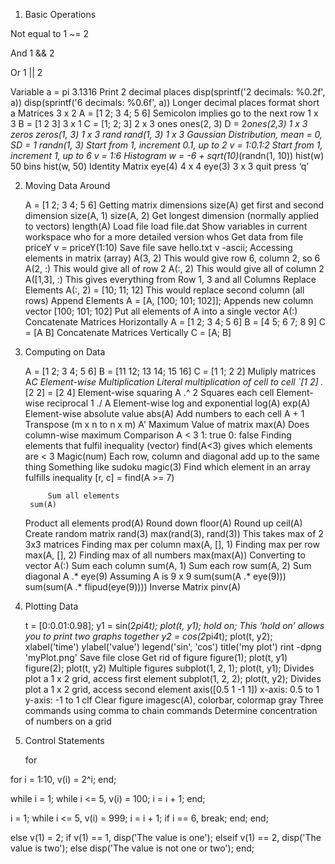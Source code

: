 1. Basic Operations


Not equal to
    1 ~= 2

And
    1 && 2

Or
    1 || 2
    
Variable
    a = pi
            3.1316
    Print 2 decimal places
        disp(sprintf('2 decimals: %0.2f', a))
        disp(sprintf('6 decimals: %0.6f', a))
    Longer decimal places
        format short
        a
    Matrices
        3 x 2
            A = [1 2; 3 4; 5 6]
            Semicolon implies go to the next row
        1 x 3
            B = [1 2 3]
        3 x 1
            C = [1; 2; 3]
        2 x 3 ones
            ones(2, 3)
            D = 2*ones(2,3)
        1 x 3 zeros
            zeros(1, 3)
        1 x 3 rand
            rand(1, 3)
        1 x 3 Gaussian Distribution, mean = 0, SD = 1
            randn(1, 3)
    Start from 1, increment 0.1, up to 2
        v = 1:0.1:2
    Start from 1, increment 1, up to 6
        v = 1:6
    Histogram
        w = -6 + sqrt(10)*(randn(1, 10))
        hist(w)
        50 bins
            hist(w, 50)
    Identity Matrix
        eye(4)
            4 x 4
        eye(3)
            3 x 3
    quit
        press ‘q’




2. Moving Data Around

    A = [1 2; 3 4; 5 6]
    Getting matrix dimensions
        size(A)
        get first and second dimension
            size(A, 1)
            size(A, 2)
    Get longest dimension (normally applied to vectors)
        length(A)
    Load file
        load file.dat
    Show variables in current workspace
        who
        for a more detailed version
            whos
    Get data from file priceY
        v = priceY(1:10)
    Save file
        save hello.txt v -ascii;
    Accessing elements in matrix (array)
        A(3, 2)
            This would give row 6, column 2, so 6
        A(2, :)
            This would give all of row 2
        A(:, 2)
            This would give all of column 2
        A([1,3], :)
            This gives everything from Row 1, 3 and all Columns
    Replace Elements
        A(:, 2) = [10; 11; 12]
            This would replace second column (all rows)
    Append Elements
        A = [A, [100; 101; 102]];
            Appends new column vector [100; 101; 102]
    Put all elements of A into a single vector
        A(:)
    Concatenate Matrices Horizontally
        A = [1 2; 3 4; 5 6]
        B = [4 5; 6 7; 8 9]
        C = [A B]
    Concatenate Matrices Vertically
        C = [A; B]

3. Computing on Data

    A = [1 2; 3 4; 5 6]
    B = [11 12; 13 14; 15 16]
    C = [1 1; 2 2]
    Muliply matrices
        A*C
    Element-wise Multiplication
        Literal multiplication of cell to cell
        `[1 2] .* [2 2]
        = [2 4]
    Element-wise squaring
        A .^ 2
        Squares each cell
    Element-wise reciprocal
        1 ./ A
    Element-wise log and exponential
        log(A)
        exp(A)
    Element-wise absolute value
        abs(A)
    Add numbers to each cell
        A + 1
    Transpose (m x n to n x m)
        A'
    Maximum Value of matrix
        max(A)
        Does column-wise maximum
    Comparison
        A < 3
        1: true
        0: false
    Finding elements that fulfil inequality (vector)
        find(A<3)
        gives which elements are < 3
    Magic(num)
        Each row, column and diagonal add up to the same thing
        Something like sudoku
        magic(3)
    Find which element in an array fulfills inequality
        [r, c] = find(A >= 7)


            Sum all elements
        sum(A)
    Product all elements
        prod(A)
    Round down
        floor(A)
    Round up
        ceil(A)
    Create random matrix
        rand(3)
        max(rand(3), rand(3))
            This takes max of 2 3x3 matrices
    Finding max per column
        max(A, [], 1)
    Finding max per row
        max(A, [], 2)
    Finding max of all numbers
        max(max(A))
    Converting to vector
        A(:)
    Sum each column
        sum(A, 1)
    Sum each row
        sum(A, 2)
    Sum diagonal
        A .* eye(9)
        Assuming A is 9 x 9
        sum(sum(A .* eye(9)))
        sum(sum(A .* flipud(eye(9))))
    Inverse Matrix
        pinv(A)

4. Plotting Data

    t = [0:0.01:0.98];
    y1 = sin(2*pi*4*t);
    plot(t, y1);
    hold on;
        This ‘hold on’ allows you to print two graphs together
    y2 = cos(2*pi*4*t);
    plot(t, y2);
    xlabel('time')
    ylabel('value')
    legend('sin', 'cos')
    title('my plot')
    rint -dpng 'myPlot.png'
        Save file
    close
        Get rid of figure
    figure(1); plot(t, y1)
    figure(2); plot(t, y2)
        Multiple figures
    subplot(1, 2, 1);
        plot(t, y1);
        Divides plot a 1 x 2 grid, access first element
    subplot(1, 2, 2);
        plot(t, y2);
        Divides plot a 1 x 2 grid, access second element
    axis([0.5 1 -1 1])
        x-axis: 0.5 to 1
        y-axis: -1 to 1
    clf
        Clear figure
    imagesc(A), colorbar, colormap gray
        Three commands using comma to chain commands
        Determine concentration of numbers on a grid



5. Control Statements

    for

for i = 1:10,
    v(i) = 2^i;
end;


while
i = 1;
while i <= 5,
    v(i) = 100;
    i = i + 1;
end;

i = 1;
while i <= 5,
    v(i) = 999;
    i = i + 1;
    if i == 6,
        break;
    end;
end;



else
v(1) = 2;
if v(1) == 1,
    disp('The value is one');
elseif v(1) == 2,
    disp('The value is two');
else
    disp('The value is not one or two');
end;